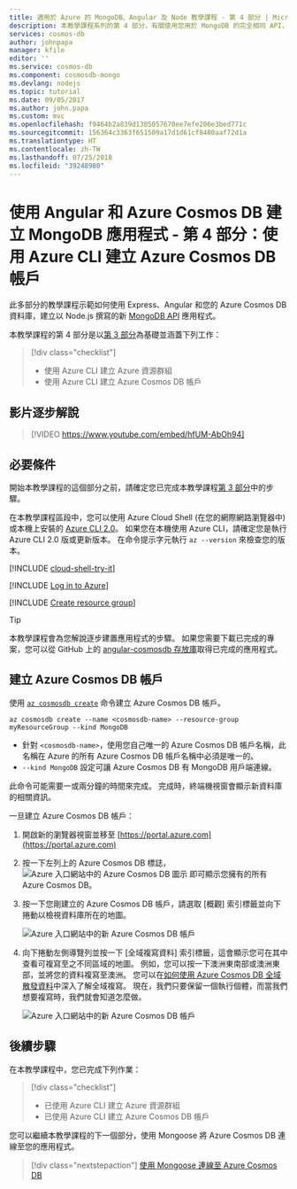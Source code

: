 ```yaml
---
title: 適用於 Azure 的 MongoDB、Angular 及 Node 教學課程 - 第 4 部分 | Microsoft Docs
description: 本教學課程系列的第 4 部分，有關使用您用於 MongoDB 的完全相同 API，以 Azure Cosmos DB 上的 Angular 和 Node 建立 MongoDB 應用程式
services: cosmos-db
author: johnpapa
manager: kfile
editor: ''
ms.service: cosmos-db
ms.component: cosmosdb-mongo
ms.devlang: nodejs
ms.topic: tutorial
ms.date: 09/05/2017
ms.author: john.papa
ms.custom: mvc
ms.openlocfilehash: f9464b2a839d1305057670ee7efe206e3bed771c
ms.sourcegitcommit: 156364c3363f651509a17d1d61cf8480aaf72d1a
ms.translationtype: HT
ms.contentlocale: zh-TW
ms.lasthandoff: 07/25/2018
ms.locfileid: "39248980"
---
```

# <a name="create-a-mongodb-app-with-angular-and-azure-cosmos-db---part-4-create-an-azure-cosmos-db-account-using-the-azure-cli"></a>使用 Angular 和 Azure Cosmos DB 建立 MongoDB 應用程式 - 第 4 部分：使用 Azure CLI 建立 Azure Cosmos DB 帳戶

此多部分的教學課程示範如何使用 Express、Angular 和您的 Azure Cosmos DB 資料庫，建立以 Node.js 撰寫的新 [MongoDB API](mongodb-introduction.md) 應用程式。

本教學課程的第 4 部分是以[第 3 部分](tutorial-develop-mongodb-nodejs-part3.md)為基礎並涵蓋下列工作：

> [!div class="checklist"]
> * 使用 Azure CLI 建立 Azure 資源群組
> * 使用 Azure CLI 建立 Azure Cosmos DB 帳戶

## <a name="video-walkthrough"></a>影片逐步解說

> [!VIDEO https://www.youtube.com/embed/hfUM-AbOh94]

## <a name="prerequisites"></a>必要條件

開始本教學課程的這個部分之前，請確定您已完成本教學課程[第 3 部分](tutorial-develop-mongodb-nodejs-part3.md)中的步驟。 

在本教學課程區段中，您可以使用 Azure Cloud Shell (在您的網際網路瀏覽器中) 或本機上安裝的 [Azure CLI 2.0](https://docs.microsoft.com/cli/azure/install-azure-cli)。 如果您在本機使用 Azure CLI，請確定您是執行 Azure CLI 2.0 版或更新版本。 在命令提示字元執行 `az --version` 來檢查您的版本。 

[!INCLUDE [cloud-shell-try-it](../../includes/cloud-shell-try-it.md)]

[!INCLUDE [Log in to Azure](../../includes/login-to-azure.md)]

[!INCLUDE [Create resource group](../../includes/app-service-web-create-resource-group.md)]

> [!TIP]
> 本教學課程會為您解說逐步建置應用程式的步驟。 如果您需要下載已完成的專案，您可以從 GitHub 上的 [angular-cosmosdb 存放庫](https://github.com/Azure-Samples/angular-cosmosdb)取得已完成的應用程式。

## <a name="create-an-azure-cosmos-db-account"></a>建立 Azure Cosmos DB 帳戶

使用 [`az cosmosdb create`](/cli/azure/cosmosdb#az_cosmosdb_create) 命令建立 Azure Cosmos DB 帳戶。

```azurecli-interactive
az cosmosdb create --name <cosmosdb-name> --resource-group myResourceGroup --kind MongoDB
```

* 針對 `<cosmosdb-name>`，使用您自己唯一的 Azure Cosmos DB 帳戶名稱，此名稱在 Azure 的所有 Azure Cosmos DB 帳戶名稱中必須是唯一的。
* `--kind MongoDB` 設定可讓 Azure Cosmos DB 有 MongoDB 用戶端連線。

此命令可能需要一或兩分鐘的時間來完成。 完成時，終端機視窗會顯示新資料庫的相關資訊。 

一旦建立 Azure Cosmos DB 帳戶：
1. 開啟新的瀏覽器視窗並移至 [https://portal.azure.com](https://portal.azure.com)
1. 按一下左列上的 Azure Cosmos DB 標誌， ![Azure 入口網站中的 Azure Cosmos DB 圖示](./media/tutorial-develop-mongodb-nodejs-part4/azure-cosmos-db-icon.png) 即可顯示您擁有的所有 Azure Cosmos DB。
1. 按一下您剛建立的 Azure Cosmos DB 帳戶，請選取 [概觀] 索引標籤並向下捲動以檢視資料庫所在的地圖。 

    ![Azure 入口網站中的新 Azure Cosmos DB 帳戶](./media/tutorial-develop-mongodb-nodejs-part4/azure-cosmos-db-angular-portal.png)

4. 向下捲動左側導覽列並按一下 [全域複寫資料] 索引標籤，這會顯示您可在其中查看可複寫至之不同區域的地圖。 例如，您可以按一下澳洲東南部或澳洲東部，並將您的資料複寫至澳洲。 您可以在[如何使用 Azure Cosmos DB 全域散發資料](distribute-data-globally.md)中深入了解全域複寫。 現在，我們只要保留一個執行個體，而當我們想要複寫時，我們就會知道怎麼做。

    ![Azure 入口網站中的新 Azure Cosmos DB 帳戶](./media/tutorial-develop-mongodb-nodejs-part4/azure-cosmos-db-replicate-portal.png)

## <a name="next-steps"></a>後續步驟

在本教學課程中，您已完成下列作業：

> [!div class="checklist"]
> * 已使用 Azure CLI 建立 Azure 資源群組
> * 已使用 Azure CLI 建立 Azure Cosmos DB 帳戶

您可以繼續本教學課程的下一個部分，使用 Mongoose 將 Azure Cosmos DB 連線至您的應用程式。

> [!div class="nextstepaction"]
> [使用 Mongoose 連線至 Azure Cosmos DB](tutorial-develop-mongodb-nodejs-part5.md)

